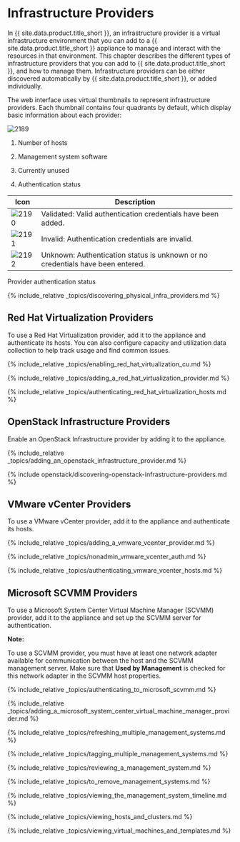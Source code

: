 # Infrastructure Providers

In {{ site.data.product.title_short }}, an infrastructure provider is a virtual
infrastructure environment that you can add to a {{ site.data.product.title_short }}
appliance to manage and interact with the resources in that environment.
This chapter describes the different types of infrastructure providers
that you can add to {{ site.data.product.title_short }}, and how to manage them.
Infrastructure providers can be either discovered automatically by
{{ site.data.product.title_short }}, or added individually.

The web interface uses virtual thumbnails to represent infrastructure
providers. Each thumbnail contains four quadrants by default, which
display basic information about each provider:

![2189](../images/2189.png)

1.  Number of hosts

2.  Management system software

3.  Currently unused

4.  Authentication status

| Icon                      | Description                                                                    |
| ------------------------- | ------------------------------------------------------------------------------ |
| ![2190](../images/2190.png) | Validated: Valid authentication credentials have been added.                   |
| ![2191](../images/2191.png) | Invalid: Authentication credentials are invalid.                               |
| ![2192](../images/2192.png) | Unknown: Authentication status is unknown or no credentials have been entered. |

Provider authentication status


{% include_relative _topics/discovering_physical_infra_providers.md
%}

## Red Hat Virtualization Providers

To use a Red Hat Virtualization provider, add it to the appliance and
authenticate its hosts. You can also configure capacity and utilization
data collection to help track usage and find common issues.

{% include_relative _topics/enabling_red_hat_virtualization_cu.md
%}

{% include_relative
_topics/adding_a_red_hat_virtualization_provider.md %}

{% include_relative
_topics/authenticating_red_hat_virtualization_hosts.md %}

## OpenStack Infrastructure Providers

Enable an OpenStack Infrastructure provider by adding it to the
appliance.

{% include_relative
_topics/adding_an_openstack_infrastructure_provider.md %}

{% include openstack/discovering-openstack-infrastructure-providers.md
%}

## VMware vCenter Providers

To use a VMware vCenter provider, add it to the appliance and
authenticate its hosts.

{% include_relative _topics/adding_a_vmware_vcenter_provider.md %}

{% include_relative _topics/nonadmin_vmware_vcenter_auth.md %}

{% include_relative _topics/authenticating_vmware_vcenter_hosts.md
%}

## Microsoft SCVMM Providers

To use a Microsoft System Center Virtual Machine Manager (SCVMM)
provider, add it to the appliance and set up the SCVMM server for
authentication.

**Note:**

To use a SCVMM provider, you must have at least one network adapter available for communication between the host and the SCVMM management server. Make sure that **Used by Management** is checked for this network adapter in the SCVMM host properties.

{% include_relative _topics/authenticating_to_microsoft_scvmm.md %}

{% include_relative
_topics/adding_a_microsoft_system_center_virtual_machine_manager_provider.md
%}

{% include_relative
_topics/refreshing_multiple_management_systems.md %}

{% include_relative _topics/tagging_multiple_management_systems.md
%}

{% include_relative _topics/reviewing_a_management_system.md %}

{% include_relative _topics/to_remove_management_systems.md %}

{% include_relative
_topics/viewing_the_management_system_timeline.md %}

{% include_relative _topics/viewing_hosts_and_clusters.md %}

{% include_relative
_topics/viewing_virtual_machines_and_templates.md %}
